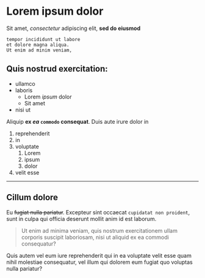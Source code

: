 # Lorem ipsum dolor

Sit amet, _consectetur_ adipiscing elit, **sed do eiusmod**

	tempor incididunt ut labore
	et dolore magna aliqua.
	Ut enim ad minim veniam,
	
## Quis nostrud exercitation:

- ullamco
- laboris
	- Lorem *ipsum* dolor
	- Sit amet
- nisi ut

Aliquip **ex _ea_ `commodo` consequat**. Duis aute irure dolor in

1. reprehenderit
2. in
3. voluptate
	1. Lorem
	2. ipsum
	3. dolor
4. velit esse

- - -

## Cillum dolore

Eu ~~fugiat nulla pariatur~~. Excepteur sint occaecat `cupidatat
non proident`, sunt in culpa qui officia deserunt mollit anim id est laborum.

> Ut enim ad minima veniam, quis nostrum exercitationem ullam corporis suscipit
> laboriosam, nisi ut aliquid ex ea commodi consequatur?

Quis autem vel eum iure reprehenderit qui in ea voluptate velit esse quam nihil molestiae
consequatur, vel illum qui dolorem eum fugiat quo voluptas nulla pariatur?

